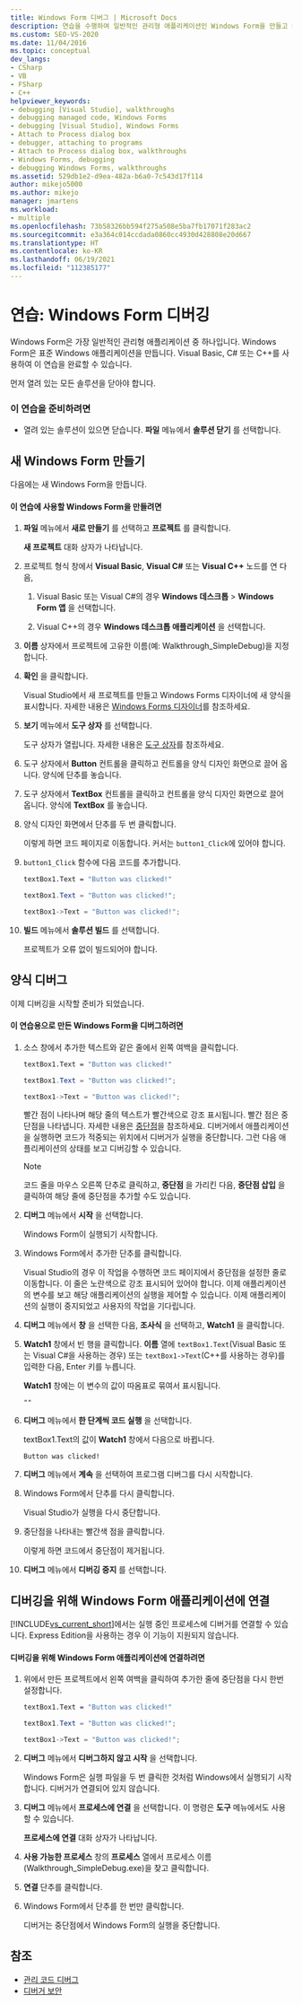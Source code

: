 ```yaml
---
title: Windows Form 디버그 | Microsoft Docs
description: 연습을 수행하여 일반적인 관리형 애플리케이션인 Windows Form을 만들고 디버그하는 방법을 알아봅니다. C#, Visual Basic, C++ 또는 F#를 사용할 수 있습니다.
ms.custom: SEO-VS-2020
ms.date: 11/04/2016
ms.topic: conceptual
dev_langs:
- CSharp
- VB
- FSharp
- C++
helpviewer_keywords:
- debugging [Visual Studio], walkthroughs
- debugging managed code, Windows Forms
- debugging [Visual Studio], Windows Forms
- Attach to Process dialog box
- debugger, attaching to programs
- Attach to Process dialog box, walkthroughs
- Windows Forms, debugging
- debugging Windows Forms, walkthroughs
ms.assetid: 529db1e2-d9ea-482a-b6a0-7c543d17f114
author: mikejo5000
ms.author: mikejo
manager: jmartens
ms.workload:
- multiple
ms.openlocfilehash: 73b58326bb594f275a508e5ba7fb17071f283ac2
ms.sourcegitcommit: e3a364c014ccdada0860cc4930d428808e20d667
ms.translationtype: HT
ms.contentlocale: ko-KR
ms.lasthandoff: 06/19/2021
ms.locfileid: "112385177"
---
```

# <a name="walkthrough-debugging-a-windows-form"></a>연습: Windows Form 디버깅
Windows Form은 가장 일반적인 관리형 애플리케이션 중 하나입니다. Windows Form은 표준 Windows 애플리케이션을 만듭니다. Visual Basic, C# 또는 C++를 사용하여 이 연습을 완료할 수 있습니다.

 먼저 열려 있는 모든 솔루션을 닫아야 합니다.

### <a name="to-prepare-for-this-walkthrough"></a>이 연습을 준비하려면

- 열려 있는 솔루션이 있으면 닫습니다. **파일** 메뉴에서 **솔루션 닫기** 를 선택합니다.

## <a name="create-a-new-windows-form"></a>새 Windows Form 만들기
 다음에는 새 Windows Form을 만듭니다.

#### <a name="to-create-the-windows-form-for-this-walkthrough"></a>이 연습에 사용할 Windows Form을 만들려면

1. **파일** 메뉴에서 **새로 만들기** 를 선택하고 **프로젝트** 를 클릭합니다.

     **새 프로젝트** 대화 상자가 나타납니다.

2. 프로젝트 형식 창에서 **Visual Basic**, **Visual C#** 또는 **Visual C++** 노드를 연 다음,

    1. Visual Basic 또는 Visual C#의 경우 **Windows 데스크톱** > **Windows Form 앱** 을 선택합니다.

    2. Visual C++의 경우 **Windows 데스크톱 애플리케이션** 을 선택합니다.

3. **이름** 상자에서 프로젝트에 고유한 이름(예: Walkthrough_SimpleDebug)을 지정합니다.

4. **확인** 을 클릭합니다.

     Visual Studio에서 새 프로젝트를 만들고 Windows Forms 디자이너에 새 양식을 표시합니다. 자세한 내용은 [Windows Forms 디자이너](/previous-versions/visualstudio/visual-studio-2010/e06hs424\(v\=vs.100\))를 참조하세요.

5. **보기** 메뉴에서 **도구 상자** 를 선택합니다.

     도구 상자가 열립니다. 자세한 내용은 [도구 상자](../ide/reference/toolbox.md)를 참조하세요.

6. 도구 상자에서 **Button** 컨트롤을 클릭하고 컨트롤을 양식 디자인 화면으로 끌어 옵니다. 양식에 단추를 놓습니다.

7. 도구 상자에서 **TextBox** 컨트롤을 클릭하고 컨트롤을 양식 디자인 화면으로 끌어 옵니다. 양식에 **TextBox** 를 놓습니다.

8. 양식 디자인 화면에서 단추를 두 번 클릭합니다.

     이렇게 하면 코드 페이지로 이동합니다. 커서는 `button1_Click`에 있어야 합니다.

10. `button1_Click` 함수에 다음 코드를 추가합니다.

    ```vb
    textBox1.Text = "Button was clicked!"
    ```

    ```csharp
    textBox1.Text = "Button was clicked!";
    ```

    ```cpp
    textBox1->Text = "Button was clicked!";
    ```

11. **빌드** 메뉴에서 **솔루션 빌드** 를 선택합니다.

     프로젝트가 오류 없이 빌드되어야 합니다.

## <a name="debug-your-form"></a>양식 디버그
 이제 디버깅을 시작할 준비가 되었습니다.

#### <a name="to-debug-the-windows-form-created-for-this-walkthrough"></a>이 연습용으로 만든 Windows Form을 디버그하려면

1. 소스 창에서 추가한 텍스트와 같은 줄에서 왼쪽 여백을 클릭합니다.

     ```vb
    textBox1.Text = "Button was clicked!"
    ```

    ```csharp
    textBox1.Text = "Button was clicked!";
    ```

    ```cpp
    textBox1->Text = "Button was clicked!";
    ```

     빨간 점이 나타나며 해당 줄의 텍스트가 빨간색으로 강조 표시됩니다. 빨간 점은 중단점을 나타냅니다. 자세한 내용은 [중단점](/previous-versions/ktf38f66(v=vs.100))을 참조하세요. 디버거에서 애플리케이션을 실행하면 코드가 적중되는 위치에서 디버거가 실행을 중단합니다. 그런 다음 애플리케이션의 상태를 보고 디버깅할 수 있습니다.

    > [!NOTE]
    > 코드 줄을 마우스 오른쪽 단추로 클릭하고, **중단점** 을 가리킨 다음, **중단점 삽입** 을 클릭하여 해당 줄에 중단점을 추가할 수도 있습니다.

2. **디버그** 메뉴에서 **시작** 을 선택합니다.

     Windows Form이 실행되기 시작합니다.

3. Windows Form에서 추가한 단추를 클릭합니다.

     Visual Studio의 경우 이 작업을 수행하면 코드 페이지에서 중단점을 설정한 줄로 이동합니다. 이 줄은 노란색으로 강조 표시되어 있어야 합니다. 이제 애플리케이션의 변수를 보고 해당 애플리케이션의 실행을 제어할 수 있습니다. 이제 애플리케이션의 실행이 중지되었고 사용자의 작업을 기다립니다.

4. **디버그** 메뉴에서 **창** 을 선택한 다음, **조사식** 을 선택하고, **Watch1** 을 클릭합니다.

5. **Watch1** 창에서 빈 행을 클릭합니다. **이름** 열에 `textBox1.Text`(Visual Basic 또는 Visual C#을 사용하는 경우) 또는 `textBox1->Text`(C++를 사용하는 경우)를 입력한 다음, Enter 키를 누릅니다.

     **Watch1** 창에는 이 변수의 값이 따옴표로 묶여서 표시됩니다.

    `""`

6. **디버그** 메뉴에서 **한 단계씩 코드 실행** 을 선택합니다.

     textBox1.Text의 값이 **Watch1** 창에서 다음으로 바뀝니다.

    `Button was clicked!`

7. **디버그** 메뉴에서 **계속** 을 선택하여 프로그램 디버그를 다시 시작합니다.

8. Windows Form에서 단추를 다시 클릭합니다.

     Visual Studio가 실행을 다시 중단합니다.

9. 중단점을 나타내는 빨간색 점을 클릭합니다.

     이렇게 하면 코드에서 중단점이 제거됩니다.

10. **디버그** 메뉴에서 **디버깅 중지** 를 선택합니다.

## <a name="attach-to-your-windows-form-application-for-debugging"></a>디버깅을 위해 Windows Form 애플리케이션에 연결
 [!INCLUDE[vs_current_short](../code-quality/includes/vs_current_short_md.md)]에서는 실행 중인 프로세스에 디버거를 연결할 수 있습니다. Express Edition을 사용하는 경우 이 기능이 지원되지 않습니다.

#### <a name="to-attach-to-the-windows-form-application-for-debugging"></a>디버깅을 위해 Windows Form 애플리케이션에 연결하려면

1. 위에서 만든 프로젝트에서 왼쪽 여백을 클릭하여 추가한 줄에 중단점을 다시 한번 설정합니다.

     ```vb
    textBox1.Text = "Button was clicked!"
    ```

    ```csharp
    textBox1.Text = "Button was clicked!";
    ```

    ```cpp
    textBox1->Text = "Button was clicked!";
    ```

2. **디버그** 메뉴에서 **디버그하지 않고 시작** 을 선택합니다.

     Windows Form은 실행 파일을 두 번 클릭한 것처럼 Windows에서 실행되기 시작합니다. 디버거가 연결되어 있지 않습니다.

3. **디버그** 메뉴에서 **프로세스에 연결** 을 선택합니다. 이 명령은 **도구** 메뉴에서도 사용할 수 있습니다.

     **프로세스에 연결** 대화 상자가 나타납니다.

4. **사용 가능한 프로세스** 창의 **프로세스** 열에서 프로세스 이름(Walkthrough_SimpleDebug.exe)을 찾고 클릭합니다.

5. **연결** 단추를 클릭합니다.

6. Windows Form에서 단추를 한 번만 클릭합니다.

     디버거는 중단점에서 Windows Form의 실행을 중단합니다.

## <a name="see-also"></a>참조
- [관리 코드 디버그](../debugger/debugging-managed-code.md)
- [디버거 보안](../debugger/debugger-security.md)